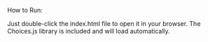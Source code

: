 How to Run:

Just double-click the index.html file to open it in your browser.
The Choices.js library is included and will load automatically.
